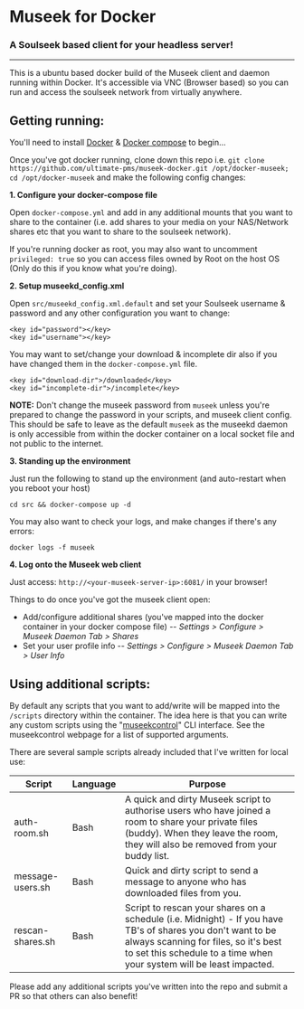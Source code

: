 # Museek for Docker
### A Soulseek based client for your headless server!

----------------------------

This is a ubuntu based docker build of the Museek client and daemon running within Docker. It's accessible via VNC (Browser based) so you can run and access the soulseek network from virtually anywhere.

## Getting running:

You'll need to install [Docker](https://www.docker.com/) & [Docker compose](https://docs.docker.com/compose/install/) to begin...

Once you've got docker running, clone down this repo i.e. `git clone https://github.com/ultimate-pms/museek-docker.git /opt/docker-museek; cd /opt/docker-museek` and make the following config changes:

**1. Configure your docker-compose file**

Open `docker-compose.yml` and add in any additional mounts that you want to share to the container (i.e. add shares to your media on your NAS/Network shares etc that you want to share to the soulseek network).

If you're running docker as root, you may also want to uncomment `privileged: true` so you can access files owned by Root on the host OS (Only do this if you know what you're doing).


**2. Setup museekd_config.xml**

Open `src/museekd_config.xml.default` and set your Soulseek username & password and any other configuration you want to change:

```
<key id="password"></key>
<key id="username"></key>
```

You may want to set/change your download & incomplete dir also if you have changed them in the `docker-compose.yml` file.

```
<key id="download-dir">/downloaded</key>
<key id="incomplete-dir">/incomplete</key>
```

**NOTE:** Don't change the museek password from `museek` unless you're prepared to change the password in your scripts, and museek client config. This should be safe to leave as the default `museek` as the museekd daemon is only accessible from within the docker container on a local socket file and not public to the internet.

**3. Standing up the environment**

Just run the following to stand up the environment (and auto-restart when you reboot your host)

```
cd src && docker-compose up -d
```

You may also want to check your logs, and make changes if there's any errors:

```
docker logs -f museek
```

**4. Log onto the Museek web client**

Just access: `http://<your-museek-server-ip>:6081/` in your browser!

Things to do once you've got the museek client open:

 - Add/configure additional shares (you've mapped into the docker container in your docker compose file) -- _Settings > Configure > Museek Daemon Tab > Shares_
 - Set your user profile info -- _Settings > Configure > Museek Daemon Tab > User Info_

## Using additional scripts:

By default any scripts that you want to add/write will be mapped into the `/scripts` directory within the container. The idea here is that you can write any custom scripts using the "[museekcontrol](http://museek-plus.org/wiki/museekcontrol)" CLI interface. See the museekcontrol webpage for a list of supported arguments.

There are several sample scripts already included that I've written for local use:

| Script           | Language | Purpose                                                                                                                                                                                                                      |
|------------------|----------|------------------------------------------------------------------------------------------------------------------------------------------------------------------------------------------------------------------------------|
| auth-room.sh     | Bash     | A quick and dirty Museek script to authorise users who have joined a room to share your private files (buddy). When they leave the room, they will also be removed from your buddy list.                                     |
| message-users.sh | Bash     |  Quick and dirty script to send a message to anyone who has downloaded files from you.                                                                                                                                       |
| rescan-shares.sh | Bash     | Script to rescan your shares on a schedule (i.e. Midnight) - If you have TB's of shares you don't want to be always scanning for files, so it's best to set this schedule to a time when your system will be least impacted. |

Please add any additional scripts you've written into the repo and submit a PR so that others can also benefit!